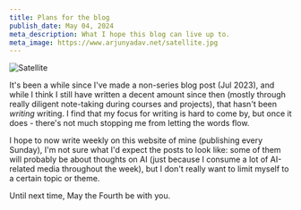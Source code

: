 ```yaml
---
title: Plans for the blog
publish_date: May 04, 2024
meta_description: What I hope this blog can live up to.
meta_image: https://www.arjunyadav.net/satellite.jpg
---
```


![Satellite](/satellite.jpg)

It's been a while since I've made a non-series blog post (Jul 2023), and while I think I still have written a decent amount since then (mostly through really diligent note-taking during courses and projects), that hasn't been _writing_ writing. I find that my focus for writing is hard to come by, but once it does - there's not much stopping me from letting the words flow. 

I hope to now write weekly on this website of mine (publishing every Sunday), I'm not sure what I'd expect the posts to look like: some of them will probably be about thoughts on AI (just because I consume a lot of AI-related media throughout the week), but I don't really want to limit myself to a certain topic or theme.

Until next time, May the Fourth be with you.
